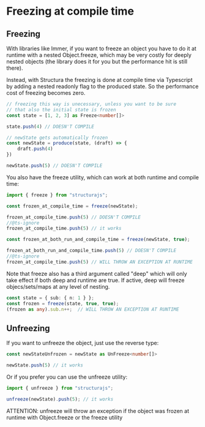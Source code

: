 # Freezing at compile time

## Freezing

With libraries like Immer, if you want to freeze an object you have to do it at runtime with a nested Object.freeze, which may be very costly for deeply nested objects (the library does it for you but the performance hit is still there).

Instead, with Structura the freezing is done at compile time via Typescript by adding a nested readonly flag to the produced state. So the performance cost of freezing becomes zero.

```typescript
// freezing this way is unecessary, unless you want to be sure
// that also the initial state is frozen
const state = [1, 2, 3] as Freeze<number[]>

state.push(4) // DOESN'T COMPILE

// newState gets automatically frozen
const newState = produce(state, (draft) => {
    draft.push(4)
})

newState.push(5) // DOESN'T COMPILE
```

You also have the freeze utility, which can work at both runtime and compile time:

```typescript
import { freeze } from "structurajs";

const frozen_at_compile_time = freeze(newState); 

frozen_at_compile_time.push(5) // DOESN'T COMPILE
//@ts-ignore
frozen_at_compile_time.push(5) // it works

const frozen_at_both_run_and_compile_time = freeze(newState, true); 

frozen_at_both_run_and_compile_time.push(5) // DOESN'T COMPILE
//@ts-ignore
frozen_at_compile_time.push(5) // WILL THROW AN EXCEPTION AT RUNTIME
```

Note that freeze also has a third argument called "deep" which will only take effect if both deep and runtime are true.
If active, deep will freeze objecs/sets/maps at any level of nesting.

```typescript
const state = { sub: { n: 1 } };
const frozen = freeze(state, true, true);
(frozen as any).sub.n++;  // WILL THROW AN EXCEPTION AT RUNTIME
```

## Unfreezing

If you want to unfreeze the object, just use the reverse type:

```typescript
const newStateUnfrozen = newState as UnFreeze<number[]> 

newState.push(5) // it works
```

Or if you prefer you can use the unfreeze utility:

```typescript
import { unfreeze } from "structurajs";

unfreeze(newState).push(5); // it works
```

ATTENTION: unfreeze will throw an exception if the object was frozen at runtime with Object.freeze or the freeze utility